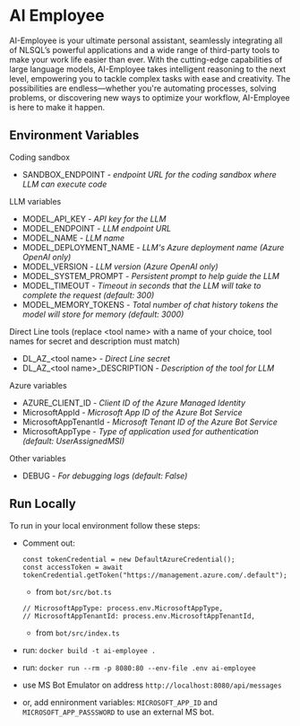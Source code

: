 # AI Employee

AI-Employee is your ultimate personal assistant, seamlessly integrating all of NLSQL’s powerful applications and a wide range of third-party tools to make your work life easier than ever. With the cutting-edge capabilities of large language models, AI-Employee takes intelligent reasoning to the next level, empowering you to tackle complex tasks with ease and creativity. The possibilities are endless—whether you're automating processes, solving problems, or discovering new ways to optimize your workflow, AI-Employee is here to make it happen.

## Environment Variables
Coding sandbox
* SANDBOX_ENDPOINT - _endpoint URL for the coding sandbox where LLM can execute code_

LLM variables
* MODEL_API_KEY - _API key for the LLM_
* MODEL_ENDPOINT - _LLM endpoint URL_
* MODEL_NAME - _LLM name_
* MODEL_DEPLOYMENT_NAME - _LLM's Azure deployment name (Azure OpenAI only)_
* MODEL_VERSION - _LLM version (Azure OpenAI only)_
* MODEL_SYSTEM_PROMPT - _Persistent prompt to help guide the LLM_
* MODEL_TIMEOUT - _Timeout in seconds that the LLM will take to complete the request (default: 300)_
* MODEL_MEMORY_TOKENS - _Total number of chat history tokens the model will store for memory (default: 3000)_

Direct Line tools
(replace \<tool name\> with a name of your choice, tool names for secret and description must match)
* DL_AZ_\<tool name\> - _Direct Line secret_
* DL_AZ_\<tool name\>_DESCRIPTION - _Description of the tool for LLM_


Azure variables
* AZURE_CLIENT_ID - _Client ID of the Azure Managed Identity_
* MicrosoftAppId - _Microsoft App ID of the Azure Bot Service_
* MicrosoftAppTenantId - _Microsoft Tenant ID of the Azure Bot Service_
* MicrosoftAppType - _Type of application used for authentication (default: UserAssignedMSI)_

Other variables
* DEBUG - _For debugging logs (default: False)_

## Run Locally

To run in your local environment follow these steps:

* Comment out: 
    ```
    const tokenCredential = new DefaultAzureCredential();
    const accessToken = await tokenCredential.getToken("https://management.azure.com/.default");
    ```
    - from `bot/src/bot.ts`
    ```
    // MicrosoftAppType: process.env.MicrosoftAppType,
    // MicrosoftAppTenantId: process.env.MicrosoftAppTenantId,
    ```
    - from `bot/src/index.ts`

* run: `docker build -t ai-employee .`

* run: `docker run --rm -p 8080:80 --env-file .env ai-employee`

* use MS Bot Emulator on address `http://localhost:8080/api/messages`

* or, add ennironment variables: `MICROSOFT_APP_ID` and `MICROSOFT_APP_PASSSWORD` to use an external MS bot.
